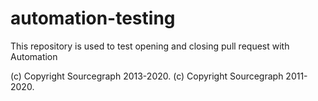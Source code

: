 # automation-testing
This repository is used to test opening and closing pull request with Automation

(c) Copyright Sourcegraph 2013-2020.
(c) Copyright Sourcegraph 2011-2020.
